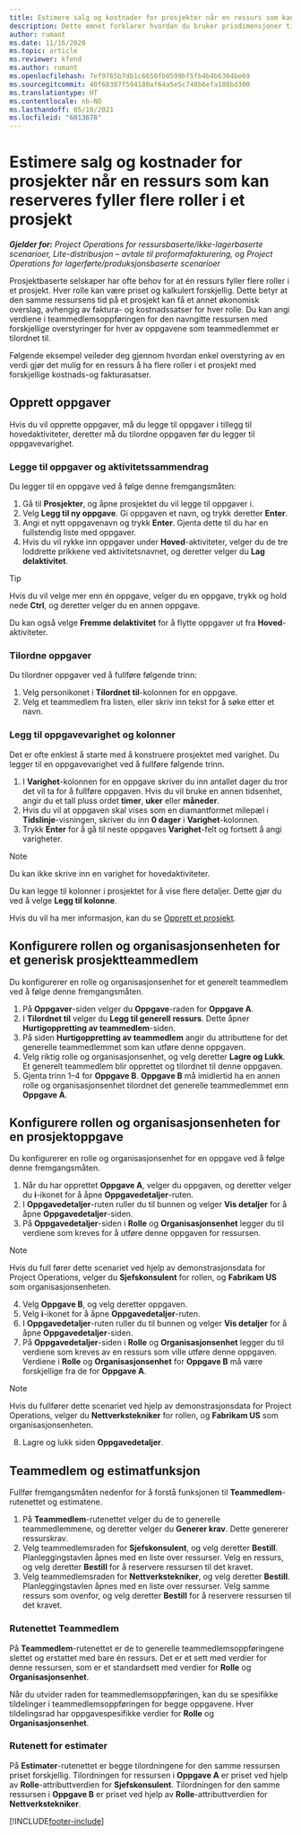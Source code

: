 ```yaml
---
title: Estimere salg og kostnader for prosjekter når en ressurs som kan reserveres fyller flere roller i et prosjekt
description: Dette emnet forklarer hvordan du bruker prisdimensjoner til å støtte pris- og kostnadsestimater for en ressurs som fyller flere roller i et prosjekt.
author: rumant
ms.date: 11/16/2020
ms.topic: article
ms.reviewer: kfend
ms.author: rumant
ms.openlocfilehash: 7ef9765b7db1c6650fb0599bf5fb4b4b6304be69
ms.sourcegitcommit: 40f68387f594180af64a5e5c748b6efa188bd300
ms.translationtype: HT
ms.contentlocale: nb-NO
ms.lasthandoff: 05/10/2021
ms.locfileid: "6013678"
---
```

# <a name="estimate-project-sales-and-costs-when-a-bookable-resource-fills-multiple-roles-on-a-project"></a>Estimere salg og kostnader for prosjekter når en ressurs som kan reserveres fyller flere roller i et prosjekt 

_**Gjelder for:** Project Operations for ressursbaserte/ikke-lagerbaserte scenarioer, Lite-distribusjon – avtale til proformafakturering, og Project Operations for lagerførte/produksjonsbaserte scenarioer_ 

Prosjektbaserte selskaper har ofte behov for at én ressurs fyller flere roller i et prosjekt. Hver rolle kan være priset og kalkulert forskjellig. Dette betyr at den samme ressursens tid på et prosjekt kan få et annet økonomisk overslag, avhengig av faktura- og kostnadssatser for hver rolle. Du kan angi verdiene i teammedlemsoppføringen for den navngitte ressursen med forskjellige overstyringer for hver av oppgavene som teammedlemmet er tilordnet til.

Følgende eksempel veileder deg gjennom hvordan enkel overstyring av en verdi gjør det mulig for en ressurs å ha flere roller i et prosjekt med forskjellige kostnads-og fakturasatser.

## <a name="create-tasks"></a>Opprett oppgaver
Hvis du vil opprette oppgaver, må du legge til oppgaver i tillegg til hovedaktiviteter, deretter må du tilordne oppgaven før du legger til oppgavevarighet. 

### <a name="add-tasks-and-summary-tasks"></a>Legge til oppgaver og aktivitetssammendrag
Du legger til en oppgave ved å følge denne fremgangsmåten:

1. Gå til **Prosjekter**, og åpne prosjektet du vil legge til oppgaver i.
2. Velg **Legg til ny oppgave**. Gi oppgaven et navn, og trykk deretter **Enter**.
3. Angi et nytt oppgavenavn og trykk **Enter**. Gjenta dette til du har en fullstendig liste med oppgaver.
3. Hvis du vil rykke inn oppgaver under **Hoved**-aktiviteter, velger du de tre loddrette prikkene ved aktivitetsnavnet, og deretter velger du **Lag delaktivitet**. 

  > [!TIP]
  > Hvis du vil velge mer enn én oppgave, velger du en oppgave, trykk og hold nede **Ctrl**, og deretter velger du en annen oppgave.
  >
  > Du kan også velge **Fremme delaktivitet** for å flytte oppgaver ut fra **Hoved**-aktiviteter.

### <a name="assign-tasks"></a>Tilordne oppgaver

Du tilordner oppgaver ved å fullføre følgende trinn:

1. Velg personikonet i **Tilordnet til**-kolonnen for en oppgave.
2. Velg et teammedlem fra listen, eller skriv inn tekst for å søke etter et navn.

### <a name="add-task-duration-and-columns"></a>Legg til oppgavevarighet og kolonner

Det er ofte enklest å starte med å konstruere prosjektet med varighet. Du legger til en oppgavevarighet ved å fullføre følgende trinn.

1. I **Varighet**-kolonnen for en oppgave skriver du inn antallet dager du tror det vil ta for å fullføre oppgaven. Hvis du vil bruke en annen tidsenhet, angir du et tall pluss ordet **timer**, **uker** eller **måneder**.
2. Hvis du vil at oppgaven skal vises som en diamantformet milepæl i **Tidslinje**-visningen, skriver du inn **0 dager** i **Varighet**-kolonnen.
3. Trykk **Enter**  for å gå til neste oppgaves **Varighet**-felt og fortsett å angi varigheter.

  > [!NOTE]
  > Du kan ikke skrive inn en varighet for hovedaktiviteter.

Du kan legge til kolonner i prosjektet for å vise flere detaljer. Dette gjør du ved å velge **Legg til kolonne**. 

Hvis du vil ha mer informasjon, kan du se [Opprett et prosjekt](https://support.microsoft.com/en-us/office/create-a-project-a5b5e823-fb2e-45fd-be00-7d84422d9749).

## <a name="set-up-the-role-and-organization-unit-for-a-generic-project-team-member"></a>Konfigurere rollen og organisasjonsenheten for et generisk prosjektteammedlem
Du konfigurerer en rolle og organisasjonsenhet for et generelt teammedlem ved å følge denne fremgangsmåten.

1. På **Oppgaver**-siden velger du **Oppgave**-raden for **Oppgave A**. 
2. I **Tilordnet til** velger du **Legg til generell ressurs**. Dette åpner **Hurtigoppretting av teammedlem**-siden.
3. På siden **Hurtigoppretting av teammedlem** angir du attributtene for det generelle teammedlemmet som kan utføre denne oppgaven.
4. Velg riktig rolle og organisasjonsenhet, og velg deretter **Lagre og Lukk**. Et generelt teammedlem blir opprettet og tilordnet til denne oppgaven. 
5. Gjenta trinn 1–4 for **Oppgave B**. **Oppgave B** må imidlertid ha en annen rolle og organisasjonsenhet tilordnet det generelle teammedlemmet enn **Oppgave A**. 

## <a name="set-up-the-role-and-organization-unit-for-a-project-task"></a>Konfigurere rollen og organisasjonsenheten for en prosjektoppgave
Du konfigurerer en rolle og organisasjonsenhet for en oppgave ved å følge denne fremgangsmåten.

1. Når du har opprettet **Oppgave A**, velger du oppgaven, og deretter velger du **i**-ikonet for å åpne **Oppgavedetaljer**-ruten. 
2. I **Oppgavedetaljer**-ruten ruller du til bunnen og velger **Vis detaljer** for å åpne **Oppgavedetaljer**-siden.
3. På **Oppgavedetaljer**-siden i **Rolle** og **Organisasjonsenhet** legger du til verdiene som kreves for å utføre denne oppgaven for ressursen. 

  > [!NOTE]
  > Hvis du full fører dette scenariet ved hjelp av demonstrasjonsdata for Project Operations, velger du **Sjefskonsulent** for rollen, og **Fabrikam US** som organisasjonsenheten.

4. Velg **Oppgave B**, og velg deretter oppgaven.
5. Velg **i**-ikonet for å åpne **Oppgavedetaljer**-ruten. 
6. I **Oppgavedetaljer**-ruten ruller du til bunnen og velger **Vis detaljer** for å åpne **Oppgavedetaljer**-siden.
7. På **Oppgavedetaljer**-siden i **Rolle** og **Organisasjonsenhet** legger du til verdiene som kreves av en ressurs som ville utføre denne oppgaven. Verdiene i **Rolle** og **Organisasjonsenhet** for **Oppgave B** må være forskjellige fra de for **Oppgave A**. 

  > [!NOTE]
  > Hvis du fullfører dette scenariet ved hjelp av demonstrasjonsdata for Project Operations, velger du **Nettverkstekniker** for rollen, og **Fabrikam US** som organisasjonsenheten.

8. Lagre og lukk siden **Oppgavedetaljer**. 

## <a name="team-member-and-estimates-behavior"></a>Teammedlem og estimatfunksjon 
Fullfør fremgangsmåten nedenfor for å forstå funksjonen til **Teammedlem**-rutenettet og estimatene.

1. På **Teammedlem**-rutenettet velger du de to generelle teammedlemmene, og deretter velger du **Generer krav**. Dette genererer ressurskrav. 
2. Velg teammedlemsraden for **Sjefskonsulent**, og velg deretter **Bestill**. Planleggingstavlen åpnes med en liste over ressurser. Velg en ressurs, og velg deretter **Bestill** for å reservere ressursen til det kravet.
3. Velg teammedlemsraden for **Nettverkstekniker**, og velg deretter **Bestill**. Planleggingstavlen åpnes med en liste over ressurser. Velg samme ressurs som ovenfor, og velg deretter **Bestill** for å reservere ressursen til det kravet.

### <a name="team-member-grid"></a>Rutenettet Teammedlem 

På **Teammedlem**-rutenettet er de to generelle teammedlemsoppføringene slettet og erstattet med bare én ressurs. Det er et sett med verdier for denne ressursen, som er et standardsett med verdier for **Rolle** og **Organisasjonsenhet**.

Når du utvider raden for teammedlemsoppføringen, kan du se spesifikke tildelinger i teammedlemsoppføringen for begge oppgavene. Hver tildelingsrad har oppgavespesifikke verdier for **Rolle** og **Organisasjonsenhet**. 

### <a name="estimates-grid"></a>Rutenett for estimater 

På **Estimater**-rutenettet er begge tilordningene for den samme ressursen priset forskjellig. Tilordningen for ressursen i **Oppgave A** er priset ved hjelp av **Rolle**-attributtverdien for **Sjefskonsulent**. Tilordningen for den samme ressursen i **Oppgave B** er priset ved hjelp av **Rolle**-attributtverdien for **Nettverkstekniker**.


[!INCLUDE[footer-include](../includes/footer-banner.md)]